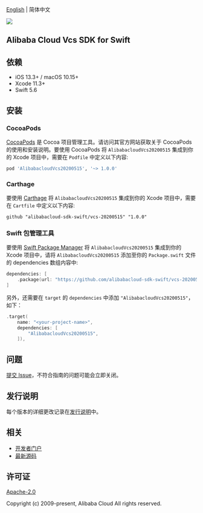 [English](README.md) | 简体中文

![](https://aliyunsdk-pages.alicdn.com/icons/AlibabaCloud.svg)

## Alibaba Cloud Vcs SDK for Swift

## 依赖

- iOS 13.3+ / macOS 10.15+
- Xcode 11.3+
- Swift 5.6

## 安装

### CocoaPods

[CocoaPods](https://cocoapods.org) 是 Cocoa 项目管理工具。请访问其官方网站获取关于 CocoaPods 的使用和安装说明。要使用 CocoaPods 将 `AlibabacloudVcs20200515` 集成到你的 Xcode 项目中，需要在 `Podfile` 中定义以下内容:

```ruby
pod 'AlibabacloudVcs20200515', '~> 1.0.0'
```

### Carthage

要使用 [Carthage](https://github.com/Carthage/Carthage) 将 `AlibabacloudVcs20200515` 集成到你的 Xcode 项目中，需要在 `Cartfile` 中定义以下内容:

```ogdl
github "alibabacloud-sdk-swift/vcs-20200515" "1.0.0"
```

### Swift 包管理工具

要使用 [Swift Package Manager](https://swift.org/package-manager/) 将 `AlibabacloudVcs20200515` 集成到你的 Xcode 项目中，请将 `AlibabacloudVcs20200515` 添加至你的 `Package.swift` 文件的 dependencies 数组内容中:

```swift
dependencies: [
    .package(url: "https://github.com/alibabacloud-sdk-swift/vcs-20200515.git", from: "1.0.0")
]
```

另外，还需要在 `target` 的 `dependencies` 中添加 `"AlibabacloudVcs20200515"`，如下：

```swift
.target(
    name: "<your-project-name>",
    dependencies: [
        "AlibabacloudVcs20200515",
    ]),
```

## 问题

[提交 Issue](https://github.com/alibabacloud-sdk-swift/vcs-20200515/issues/new)，不符合指南的问题可能会立即关闭。

## 发行说明

每个版本的详细更改记录在[发行说明](./ChangeLog.txt)中。

## 相关

* [开发者门户](https://next.api.aliyun.com/home)
* [最新源码](https://github.com/alibabacloud-sdk-swift/vcs-20200515)

## 许可证

[Apache-2.0](http://www.apache.org/licenses/LICENSE-2.0)

Copyright (c) 2009-present, Alibaba Cloud All rights reserved.
